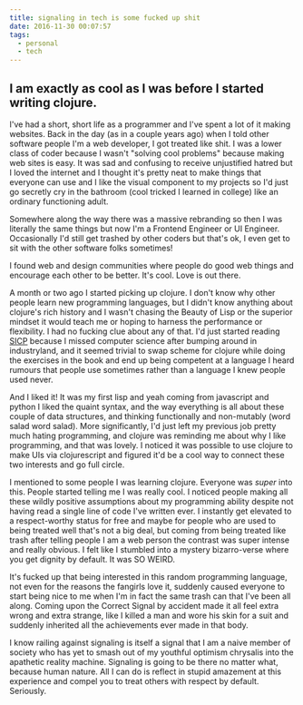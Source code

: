 ```yaml
---
title: signaling in tech is some fucked up shit
date: 2016-11-30 00:07:57
tags:
  - personal
  - tech
---
```

## I am exactly as cool as I was before I started writing clojure.

I've had a short, short life as a programmer and I've spent a lot of it making websites. Back in the day (as in a couple years ago) when I told other software people I'm a web developer, I got treated like shit. I was a lower class of coder because I wasn't "solving cool problems" because making web sites is easy. It was sad and confusing to receive unjustified hatred but I loved the internet and I thought it's pretty neat to make things that everyone can use and I like the visual component to my projects so I'd just go secretly cry in the bathroom (cool tricked I learned in college) like an ordinary functioning adult.

Somewhere along the way there was a massive rebranding so then I was literally the same things but now I'm a Frontend Engineer or UI Engineer. Occasionally I'd still get trashed by other coders but that's ok, I even get to sit with the other software folks sometimes!

I found web and design communities where people do good web things and encourage each other to be better. It's cool. Love is out there.

A month or two ago I started picking up clojure. I don't know why other people learn new programming languages, but I didn't know anything about clojure's rich history and I wasn't chasing the Beauty of Lisp or the superior mindset it would teach me or hoping to harness the performance or flexibility. I had no fucking clue about any of that. I'd just started reading [SICP](https://mitpress.mit.edu/sicp) because I missed computer science after bumping around in industryland, and it seemed trivial to swap scheme for clojure while doing the exercises in the book and end up being competent at a language I heard rumours that people use sometimes rather than a language I knew people used never.

And I liked it! It was my first lisp and yeah coming from javascript and python I liked the quaint syntax, and the way everything is all about these couple of data structures, and thinking functionally and non-mutably (word salad word salad). More significantly, I'd just left my previous job pretty much hating programming, and clojure was reminding me about why I like programming, and that was lovely. I noticed it was possible to use clojure to make UIs via clojurescript and figured it'd be a cool way to connect these two interests and go full circle.

I mentioned to some people I was learning clojure. Everyone was _super_ into this. People started telling me I was really cool. I noticed people making all these wildly positive assumptions about my programming ability despite not having read a single line of code I've written ever. I instantly get elevated to a respect-worthy status for free and maybe for people who are used to being treated well that's not a big deal, but coming from being treated like trash after telling people I am a web person the contrast was super intense and really obvious. I felt like I stumbled into a mystery bizarro-verse where you get dignity by default. It was SO WEIRD.

It's fucked up that being interested in this random programming language, not even for the reasons the fangirls love it, suddenly caused everyone to start being nice to me when I'm in fact the same trash can that I've been all along. Coming upon the Correct Signal by accident made it all feel extra wrong and extra strange, like I killed a man and wore his skin for a suit and suddenly inherited all the achievements ever made in that body.

I know railing against signaling is itself a signal that I am a naive member of society who has yet to smash out of my youthful optimism chrysalis into the apathetic reality machine. Signaling is going to be there no matter what, because human nature. All I can do is reflect in stupid amazement at this experience and compel you to treat others with respect by default. Seriously.
